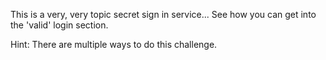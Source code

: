 This is a very, very topic secret sign in service... See how you can get into the 'valid' login section. 

Hint: There are multiple ways to do this challenge. 
